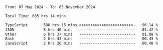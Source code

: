 
<!--START_SECTION:waka-->

```txt
From: 07 May 2024 - To: 05 November 2024

Total Time: 605 hrs 14 mins

TypeScript       588 hrs 15 mins >>>>>>>>>>>>>>>>>>>>>>>>-   96.14 %
JSON             8 hrs 40 mins   -------------------------   01.42 %
Other            6 hrs 37 mins   -------------------------   01.08 %
Bash             2 hrs 43 mins   -------------------------   00.45 %
JavaScript       2 hrs 26 mins   -------------------------   00.40 %
```

<!--END_SECTION:waka-->

<!--

### Hi there 👋
**Iam-cesar/Iam-cesar** is a ✨ _special_ ✨ repository because its `README.md` (this file) appears on your GitHub profile.

Here are some ideas to get you started:

- 🔭 I’m currently working on ...
- 🌱 I’m currently learning ...
- 👯 I’m looking to collaborate on ...
- 🤔 I’m looking for help with ...
- 💬 Ask me about ...
- 📫 How to reach me: ...
- 😄 Pronouns: ...
- ⚡ Fun fact: ...
-->
